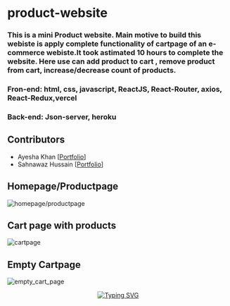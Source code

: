 # product-website
 <h3>This is a mini Product website. Main motive to build this webiste is apply complete functionality of cartpage of an e-commerce webiste.It took astimated 10 hours to complete the website. Here use can add product to cart , remove product from cart, increase/decrease count of products.</h3>
 <h3>Fron-end: html, css, javascript, ReactJS, React-Router, axios, React-Redux,vercel</h3>
  <h3>Back-end: Json-server, heroku</h3>
  <h2>Contributors</h2>

- Ayesha Khan [[Portfolio](https://ayeshakhan14.github.io/)]
- Sahnawaz Hussain [[Portfolio](https://sahnawaz7hussain.github.io/)]
<h2>Homepage/Productpage</h2>
<img src="https://user-images.githubusercontent.com/101489367/194397489-fe5776d6-22c5-4215-b336-6e08ac7f42bb.png" alt="homepage/productpage"/> 
<br>
<h2>Cart page with products</h2>
<img src="https://user-images.githubusercontent.com/101489367/194397844-5bfbced8-d7b5-4a15-8f64-b31398ffc691.png" alt="cartpage" />
<br>
<h2>Empty Cartpage</h2>
<img src="https://user-images.githubusercontent.com/101489367/194398319-163d3a4a-fffa-46b4-a289-a854f3af34e5.png" alt="empty_cart_page" />
<br>
<p align="center"><a align="center" href="https://git.io/typing-svg"><img src="https://readme-typing-svg.herokuapp.com?font=Fira+Code&pause=1000&center=true&vCenter=true&width=435&lines=Thank+you+for+your+precious+Time." alt="Typing SVG" /></a></p>
